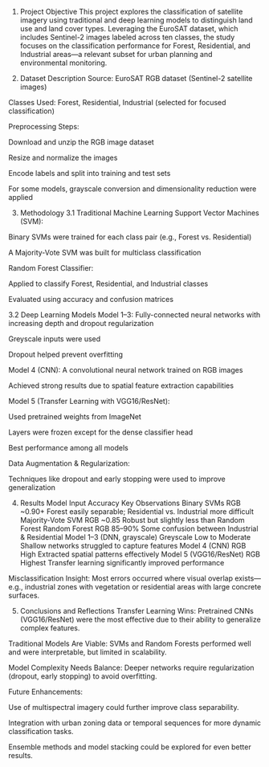1. Project Objective
This project explores the classification of satellite imagery using traditional and deep learning models to distinguish land use and land cover types. Leveraging the EuroSAT dataset, which includes Sentinel-2 images labeled across ten classes, the study focuses on the classification performance for Forest, Residential, and Industrial areas—a relevant subset for urban planning and environmental monitoring.

2. Dataset Description
Source: EuroSAT RGB dataset (Sentinel-2 satellite images)

Classes Used: Forest, Residential, Industrial (selected for focused classification)

Preprocessing Steps:

Download and unzip the RGB image dataset

Resize and normalize the images

Encode labels and split into training and test sets

For some models, grayscale conversion and dimensionality reduction were applied

3. Methodology
3.1 Traditional Machine Learning
Support Vector Machines (SVM):

Binary SVMs were trained for each class pair (e.g., Forest vs. Residential)

A Majority-Vote SVM was built for multiclass classification

Random Forest Classifier:

Applied to classify Forest, Residential, and Industrial classes

Evaluated using accuracy and confusion matrices

3.2 Deep Learning Models
Model 1–3: Fully-connected neural networks with increasing depth and dropout regularization

Greyscale inputs were used

Dropout helped prevent overfitting

Model 4 (CNN): A convolutional neural network trained on RGB images

Achieved strong results due to spatial feature extraction capabilities

Model 5 (Transfer Learning with VGG16/ResNet):

Used pretrained weights from ImageNet

Layers were frozen except for the dense classifier head

Best performance among all models

Data Augmentation & Regularization:

Techniques like dropout and early stopping were used to improve generalization

4. Results
Model	Input	Accuracy	Key Observations
Binary SVMs	RGB	~0.90+	Forest easily separable; Residential vs. Industrial more difficult
Majority-Vote SVM	RGB	~0.85	Robust but slightly less than Random Forest
Random Forest	RGB	85–90%	Some confusion between Industrial & Residential
Model 1–3 (DNN, grayscale)	Greyscale	Low to Moderate	Shallow networks struggled to capture features
Model 4 (CNN)	RGB	High	Extracted spatial patterns effectively
Model 5 (VGG16/ResNet)	RGB	Highest	Transfer learning significantly improved performance

Misclassification Insight:
Most errors occurred where visual overlap exists—e.g., industrial zones with vegetation or residential areas with large concrete surfaces.

5. Conclusions and Reflections
Transfer Learning Wins: Pretrained CNNs (VGG16/ResNet) were the most effective due to their ability to generalize complex features.

Traditional Models Are Viable: SVMs and Random Forests performed well and were interpretable, but limited in scalability.

Model Complexity Needs Balance: Deeper networks require regularization (dropout, early stopping) to avoid overfitting.

Future Enhancements:

Use of multispectral imagery could further improve class separability.

Integration with urban zoning data or temporal sequences for more dynamic classification tasks.

Ensemble methods and model stacking could be explored for even better results.
